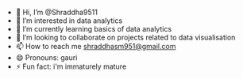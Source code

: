 - 👋 Hi, I’m @Shraddha9511
- 👀 I’m interested in data analytics
- 🌱 I’m currently learning basics of data analytics
- 💞️ I’m looking to collaborate on projects related to data visualisation
- 📫 How to reach me shraddhasm951@gmail.com
- 😄 Pronouns: gauri
- ⚡ Fun fact: i'm immaturely mature

<!---
Shraddha9511/Shraddha9511 is a ✨ special ✨ repository because its `README.md` (this file) appears on your GitHub profile.
You can click the Preview link to take a look at your changes.
--->
